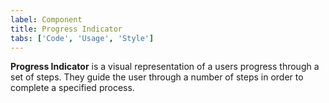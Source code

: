 ```yaml
---
label: Component
title: Progress Indicator
tabs: ['Code', 'Usage', 'Style']
---
```


<page-intro>**Progress Indicator** is a visual representation of a users progress through a set of steps. They guide the user through a number of steps in order to complete a specified process.</page-intro>

<component 
    name="Progress Indicator"
    component="progress-indicator" 
    variation="progress-indicator"
    codepen="jaGPyr"
    hasAngularVersion="true"
    hasReactVersion="true" 
    >
</component>
<component-docs component="progress-indicator"></component-docs>
